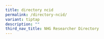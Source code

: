 ```yaml
---
title: directory ncid
permalink: /directory-ncid/
variant: tiptap
description: ""
third_nav_title: NHG Researcher Directory
---
```

